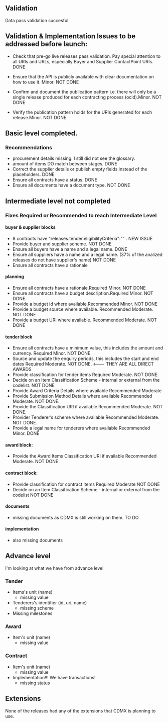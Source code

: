 ## Validation

Data pass validation succesful.

## Validation & Implementation Issues to be addressed before launch:

* Check that pre-go live releases pass validation. Pay special attention to all URIs and URLs, especially Buyer and Supplier ContactPoint URIs. DONE

* Ensure that the API is publicly available with clear documentation on how to use it. Minor. NOT DONE
* Confirm and document the publication pattern i.e. there will only be a single release produced for each contracting process (ocid).Minor. NOT DONE
* Verify the publication pattern holds for the URIs generated for each release.Minor. NOT DONE

## Basic level completed.

### Recommendations

* procurement details missing. I still did not see the glossary.
* amount of items DO match between stages. DONE
* Correct the supplier details or publish empty fields instead of the placeholders. DONE
* Ensure all contracts have a status. DONE
* Ensure all documents have a document type. NOT DONE

## Intermediate level not completed

### Fixes Required or Recommended to reach Intermediate Level

#### buyer & supplier blocks
  * 8 contracts have "releases.tender.eligibilityCriteria":"" . NEW ISSUE
  * Provide buyer and supplier scheme. NOT DONE
  * Ensure all buyers have a name and a legal name. DONE
  * Ensure all suppliers have a name and a legal name. (37% of the analized releases do not have supplier's name) NOT DONE
  * Ensure all contracts have a rationale

#### planning
  * Ensure all contracts have a rationale.Required Minor. NOT DONE
  * Ensure all contracts have a budget description.Required Minor. NOT DONE.
  * Provide a budget id where available.Recommended Minor. NOT DONE
  * Provide a budget source where available. Recommended Moderate. NOT DONE
  * Provide a budget URI where available. Recommended Moderate. NOT DONE

#### tender block

  * Ensure all contracts have a minimum value, this includes the amount and currency. Required Minor. NOT DONE
  * Source and update the enquiry periods, this includes the start and end dates Required Moderate. NOT DONE. <--- THEY ARE ALL DIRECT AWARDS
  * Provide classification for tender items Required Moderate. NOT DONE.
  * Decide on an Item Classification Scheme - internal or external from the codelist. NOT DONE
  * Provide Award Criteria Details where available Recommended Moderate
  * Provide Submission Method Details where available Recommended Moderate. NOT DONE.
  * Provide the Classification URI if available Recommended Moderate. NOT DONE.
  * Provider Tenderer’s scheme where available Recommended Moderate. NOT DONE.
  * Provide a legal name for tenderers where available Recommended Minor. DONE

#### award block:
  * Provide the Award Items Classification URI if available Recommended Moderate. NOT DONE

#### contract block:
  * Provide classification for contract items Required Moderate NOT DONE
  * Decide on an Item Classification Scheme - internal or external from the codelist NOT DONE

#### documents

  * missing documents as CDMX is still working on them. TO DO

#### implementation

  * also missing documents  

## Advance level

I'm looking at what we have from advance level

### Tender
  * Items's unit (name)
    * missing value
  * Tenderers's identifier (id, uri, name)
    * missing scheme
  * Missing milestones

### Award
  * Item's unit (name)
    * missing value

### Contract
  * Item's unit (name)
    * missing value
  * Implementation!!! We have transactions!
    * missing status

## Extensions
  None of the releases had any of the extensions that CDMX is planning to use.

